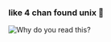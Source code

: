 ### like 4 chan found unix 👋

![Why do you read this?](https://media2.giphy.com/media/H6E7CjSrSVWhgEV7E8/giphy.gif?cid=ecf05e47xrv79mo2w1inhws2sss2mu8wxxz51dgvf0wcuu0k&rid=giphy.gif&ct=s)
